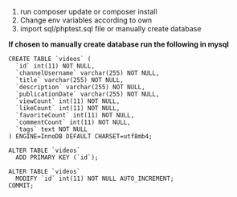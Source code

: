 1) run composer update or composer install
2) Change env variables according to own
3) import sql/phptest.sql file or manually create database

**If chosen to manually create database run the following in mysql**

```
CREATE TABLE `videos` (
  `id` int(11) NOT NULL,
  `channelUsername` varchar(255) NOT NULL,
  `title` varchar(255) NOT NULL,
  `description` varchar(255) NOT NULL,
  `publicationDate` varchar(255) NOT NULL,
  `viewCount` int(11) NOT NULL,
  `likeCount` int(11) NOT NULL,
  `favoriteCount` int(11) NOT NULL,
  `commentCount` int(11) NOT NULL,
  `tags` text NOT NULL
) ENGINE=InnoDB DEFAULT CHARSET=utf8mb4;

ALTER TABLE `videos`
  ADD PRIMARY KEY (`id`);

ALTER TABLE `videos`
  MODIFY `id` int(11) NOT NULL AUTO_INCREMENT;
COMMIT;
```
